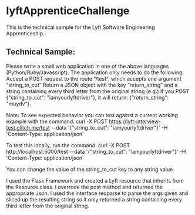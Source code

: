 # lyftApprenticeChallenge

This is the technical sample for the  Lyft Software Engineering Apprenticeship.

## Technical Sample:

Please write a small web application in one of the above languages (Python/Ruby/Javascript). The application only needs to do the following:
Accept a POST request to the route “/test”, which accepts one argument “string_to_cut”
Return a JSON object with the key “return_string” and a string containing every third letter from the original string
(e.g.) If you POST {"string_to_cut": "iamyourlyftdriver"}, it will return: {"return_string": "muydv"}.

Note: To see expected behavior you can test against a current working example with the command: curl -X POST https://lyft-interview-test.glitch.me/test --data '{"string_to_cut": "iamyourlyftdriver"}' -H 'Content-Type: application/json'

To test this locally, run the command:
curl -X POST http://localhost:5000/test --data '{"string_to_cut": "iamyourlyftdriver"}' -H 'Content-Type: application/json'

You can change the value of the string_to_cut key to any string value.

I used the Flask Framework and created a Lyft resource that inherits from the Resource class. I overrode the post method and returned the appropriate Json. I used the interface reqparse to parse the args given and sliced up the resulting string so it only returned a string containing every third letter from the original string.

